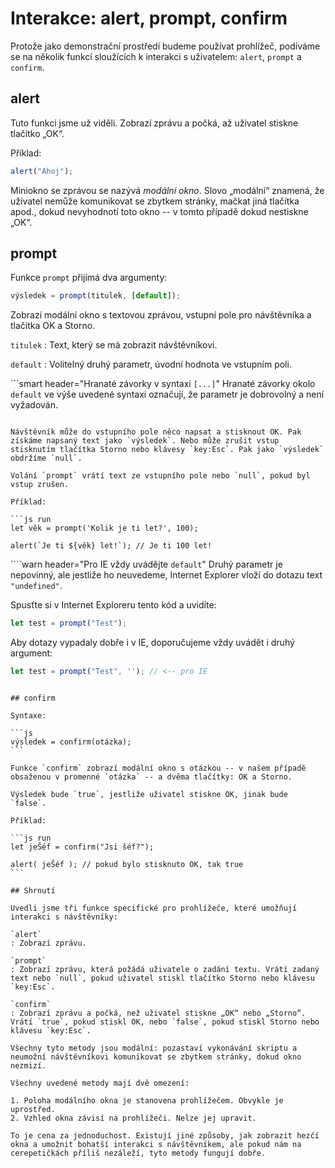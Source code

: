 # Interakce: alert, prompt, confirm

Protože jako demonstrační prostředí budeme používat prohlížeč, podíváme se na několik funkcí sloužících k interakci s uživatelem: `alert`, `prompt` a `confirm`.

## alert

Tuto funkci jsme už viděli. Zobrazí zprávu a počká, až uživatel stiskne tlačítko „OK“.

Příklad:

```js run
alert("Ahoj");
```

Miniokno se zprávou se nazývá *modální okno*. Slovo „modální“ znamená, že uživatel nemůže komunikovat se zbytkem stránky, mačkat jiná tlačítka apod., dokud nevyhodnotí toto okno -- v tomto případě dokud nestiskne „OK“.

## prompt

Funkce `prompt` přijímá dva argumenty:

```js no-beautify
výsledek = prompt(titulek, [default]);
```

Zobrazí modální okno s textovou zprávou, vstupní pole pro návštěvníka a tlačítka OK a Storno.

`titulek`
: Text, který se má zobrazit návštěvníkovi.

`default`
: Volitelný druhý parametr, úvodní hodnota ve vstupním poli.

```smart header="Hranaté závorky v syntaxi `[...]`"
Hranaté závorky okolo `default` ve výše uvedené syntaxi označují, že parametr je dobrovolný a není vyžadován.
```

Návštěvník může do vstupního pole něco napsat a stisknout OK. Pak získáme napsaný text jako `výsledek`. Nebo může zrušit vstup stisknutím tlačítka Storno nebo klávesy `key:Esc`. Pak jako `výsledek` obdržíme `null`.

Volání `prompt` vrátí text ze vstupního pole nebo `null`, pokud byl vstup zrušen.

Příklad:

```js run
let věk = prompt('Kolik je ti let?', 100);

alert(`Je ti ${věk} let!`); // Je ti 100 let!
```

````warn header="Pro IE vždy uvádějte `default`"
Druhý parametr je nepovinný, ale jestliže ho neuvedeme, Internet Explorer vloží do dotazu text `"undefined"`.

Spusťte si v Internet Exploreru tento kód a uvidíte:

```js run
let test = prompt("Test");
```

Aby dotazy vypadaly dobře i v IE, doporučujeme vždy uvádět i druhý argument:

```js run
let test = prompt("Test", ''); // <-- pro IE
```
````

## confirm

Syntaxe:

```js
výsledek = confirm(otázka);
```

Funkce `confirm` zobrazí modální okno s otázkou -- v našem případě obsaženou v promenné `otázka` -- a dvěma tlačítky: OK a Storno.

Výsledek bude `true`, jestliže uživatel stiskne OK, jinak bude `false`.

Příklad:

```js run
let jeŠéf = confirm("Jsi šéf?");

alert( jeŠéf ); // pokud bylo stisknuto OK, tak true
```

## Shrnutí

Uvedli jsme tři funkce specifické pro prohlížeče, které umožňují interakci s návštěvníky:

`alert`
: Zobrazí zprávu.

`prompt`
: Zobrazí zprávu, která požádá uživatele o zadání textu. Vrátí zadaný text nebo `null`, pokud uživatel stiskl tlačítko Storno nebo klávesu `key:Esc`.

`confirm`
: Zobrazí zprávu a počká, než uživatel stiskne „OK“ nebo „Storno“. Vrátí `true`, pokud stiskl OK, nebo `false`, pokud stiskl Storno nebo klávesu `key:Esc`.

Všechny tyto metody jsou modální: pozastaví vykonávání skriptu a neumožní návštěvníkovi komunikovat se zbytkem stránky, dokud okno nezmizí.

Všechny uvedené metody mají dvě omezení:

1. Poloha modálního okna je stanovena prohlížečem. Obvykle je uprostřed.
2. Vzhled okna závisí na prohlížeči. Nelze jej upravit.

To je cena za jednoduchost. Existují jiné způsoby, jak zobrazit hezčí okna a umožnit bohatší interakci s návštěvníkem, ale pokud nám na cerepetičkách příliš nezáleží, tyto metody fungují dobře.